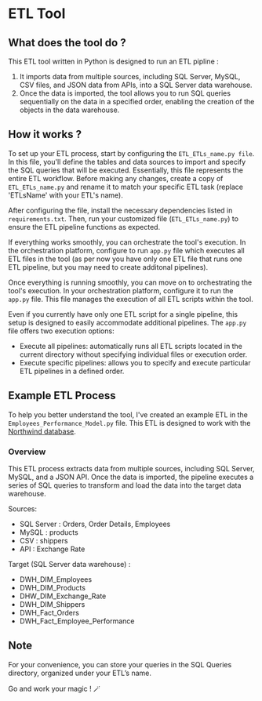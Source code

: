 #                                        ETL Tool

## What does the tool do ?
This ETL tool written in Python is designed to run an ETL pipline :
1. It imports data from multiple sources, 
including SQL Server, MySQL, CSV files, and JSON data from APIs, 
into a SQL Server data warehouse. 
2. Once the data is imported, 
the tool allows you to run SQL queries sequentially on the data in a specified order, 
enabling the creation of the objects in the data warehouse.

## How it works ?
To set up your ETL process, start by configuring the `ETL_ETLs_name.py file`. 
In this file, you'll define the tables and data sources to import and specify the SQL queries that will be executed.
Essentially, this file represents the entire ETL workflow.
Before making any changes, create a copy of `ETL_ETLs_name.py` and rename it to match your specific ETL task 
(replace 'ETLsName' with your ETL's name).

After configuring the file, install the necessary dependencies listed in `requirements.txt`. 
Then, run your customized file (`ETL_ETLs_name.py`) to ensure the ETL pipeline functions as expected. 

If everything works smoothly, you can orchestrate the tool's execution.
In the orchestration platform, configure to run `app.py` file which executes all ETL files in the tool
(as per now you have only one ETL file that runs one ETL pipeline, but you may need to create additonal pipelines).

Once everything is running smoothly, you can move on to orchestrating the tool's execution. 
In your orchestration platform, configure it to run the `app.py` file. 
This file manages the execution of all ETL scripts within the tool.

Even if you currently have only one ETL script for a single pipeline, this setup is designed to easily accommodate additional pipelines.
The `app.py` file offers two execution options:
- Execute all pipelines: automatically runs all ETL scripts located in the current directory without specifying individual files or execution order.
- Execute specific pipelines: allows you to specify and execute particular ETL pipelines in a defined order.

## Example ETL Process
To help you better understand the tool, 
I've created an example ETL in the `Employees_Performance_Model.py` file. 
This ETL is designed to work with the [Northwind database](https://github.com/cjlee/northwind/blob/master/northwind.sql.zip).

### Overview
This ETL process extracts data from multiple sources, including SQL Server, MySQL, and a JSON API. 
Once the data is imported, the pipeline executes a series of SQL queries to transform and load the data into the target data warehouse.

Sources: 
- SQL Server : Orders, Order Details, Employees
- MySQL : products
- CSV : shippers
- API : Exchange Rate

Target (SQL Server data warehouse) :
- DWH_DIM_Employees
- DWH_DIM_Products
- DHW_DIM_Exchange_Rate
- DWH_DIM_Shippers
- DWH_Fact_Orders
- DWH_Fact_Employee_Performance

## Note
For your convenience, you can store your queries in the SQL Queries directory, 
organized under your ETL’s name.

Go and work your magic ! 🪄
